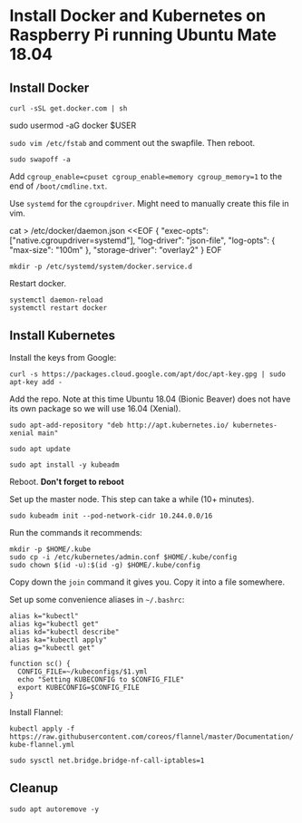 # Install Docker and Kubernetes on Raspberry Pi running Ubuntu Mate 18.04


## Install Docker

`curl -sSL get.docker.com | sh`

sudo usermod -aG docker $USER

`sudo vim /etc/fstab` and comment out the swapfile.  Then reboot.

`sudo swapoff -a`

Add `cgroup_enable=cpuset cgroup_enable=memory cgroup_memory=1` to the end of `/boot/cmdline.txt`.

Use `systemd` for the `cgroupdriver`.  Might need to manually create this file in vim.

cat > /etc/docker/daemon.json <<EOF
{
  "exec-opts": ["native.cgroupdriver=systemd"],
  "log-driver": "json-file",
  "log-opts": {
    "max-size": "100m"
  },
  "storage-driver": "overlay2"
}
EOF

    mkdir -p /etc/systemd/system/docker.service.d

Restart docker.

    systemctl daemon-reload
    systemctl restart docker


## Install Kubernetes

Install the keys from Google:

`curl -s https://packages.cloud.google.com/apt/doc/apt-key.gpg | sudo apt-key add -`

Add the repo.  Note at this time Ubuntu 18.04 (Bionic Beaver) does not have its own package so we will use 16.04 (Xenial).

`sudo apt-add-repository "deb http://apt.kubernetes.io/ kubernetes-xenial main"`

`sudo apt update`

`sudo apt install -y kubeadm`

Reboot. **Don't forget to reboot**

Set up the master node.  This step can take a while (10+ minutes).

`sudo kubeadm init --pod-network-cidr 10.244.0.0/16`

Run the commands it recommends:

    mkdir -p $HOME/.kube
    sudo cp -i /etc/kubernetes/admin.conf $HOME/.kube/config
    sudo chown $(id -u):$(id -g) $HOME/.kube/config

Copy down the `join` command it gives you.  Copy it into a file somewhere.

Set up some convenience aliases in `~/.bashrc`:

    alias k="kubectl"
    alias kg="kubectl get"
    alias kd="kubectl describe"
    alias ka="kubectl apply"
    alias g="kubectl get"

    function sc() {
      CONFIG_FILE=~/kubeconfigs/$1.yml
      echo "Setting KUBECONFIG to $CONFIG_FILE"
      export KUBECONFIG=$CONFIG_FILE
    }

Install Flannel:

`kubectl apply -f https://raw.githubusercontent.com/coreos/flannel/master/Documentation/kube-flannel.yml`

`sudo sysctl net.bridge.bridge-nf-call-iptables=1`


## Cleanup

`sudo apt autoremove -y`
